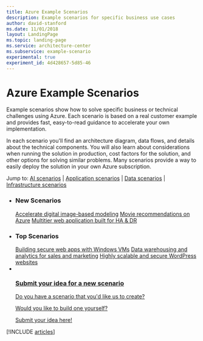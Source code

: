 ```yaml
---
title: Azure Example Scenarios
description: Example scenarios for specific business use cases
author: david-stanford
ms.date: 11/01/2018
layout: LandingPage
ms.topic: landing-page
ms.service: architecture-center
ms.subservice: example-scenario
experimental: true
experiment_id: 4d428657-5d85-46
---
```


# Azure Example Scenarios

Example scenarios show how to solve specific business or technical challenges using Azure. Each scenario is based on a real customer example and provides fast, easy-to-read guidance to accelerate your own implementation.

In each scenario you'll find an architecture diagram, data flows, and details about the technical components. You will also learn about considerations when running the solution in production, cost factors for the solution, and other options for solving similar problems. Many scenarios provide a way to easily deploy the solution in your own Azure subscription.

Jump to: [AI scenarios](#ai-scenarios) | [Application scenarios](#application-scenarios) | [Data scenarios](#data-scenarios) | [Infrastructure scenarios](#infrastructure-scenarios)

<!-- markdownlint-disable MD033 -->

<ul class="panelContent cardsL">
    <li>
        <div class="cardSize">
            <div class="cardPadding">
                <div class="card">
                    <div class="cardText">
                        <h3>New Scenarios</h3>
                        <a class="barLink" href="/azure/architecture/example-scenario/infrastructure/image-modeling" data-linktype="absolute-path">Accelerate digital image-based modeling</a>
                        <a class="barLink" href="/azure/architecture/example-scenario/ai/movie-recommendations" data-linktype="absolute-path">Movie recommendations on Azure</a>
                        <a class="barLink" href="/azure/architecture/example-scenario/infrastructure/multi-tier-app-disaster-recovery" data-linktype="absolute-path">Multitier web application built for HA & DR</a>
                    </div>
                </div>
            </div>
        </div>
    </li>
    <li>
        <div class="cardSize">
            <div class="cardPadding">
                <div class="card">
                    <div class="cardText">
                        <h3>Top Scenarios</h3>
                        <a class="barLink" href="/azure/architecture/example-scenario/infrastructure/regulated-multitier-app" data-linktype="absolute-path">Building secure web apps with Windows VMs</a>
                        <a class="barLink" href="/azure/architecture/example-scenario/data/data-warehouse" data-linktype="absolute-path">Data warehousing and analytics for sales and marketing</a>
                        <a class="barLink" href="/azure/architecture/example-scenario/infrastructure/wordpress" data-linktype="absolute-path">Highly scalable and secure WordPress websites</a>
                    </div>
                </div>
            </div>
        </div>
    </li>
    <li>
        <div class="cardSize">
            <div class="cardPadding">
                <div class="card">
                    <div class="cardText">
                        <a href="https://azure-architecture.uservoice.com/forums/918625-architecture-guidance" data-linktype="external">
                            <div class="cardSize cardsF">
                                <div class="cardPadding">
                                    <div class="card">
                                        <div class="cardImageOuter">
                                            <div class="cardImage">
                                                <img src="https://docs.microsoft.com/en-us/media/common/i_feedback.svg" alt="" data-linktype="external">
                                            </div>
                                        </div>
                                        <div class="cardText">
                                            <h3 class="x-hidden-focus">Submit your idea for a new scenario</h3>
                                            <p>Do you have a scenario that you'd like us to create?</p>
                                            <p>Would you like to build one yourself?</p>
                                            <p>Submit your idea here!</p>
                                        </div>
                                    </div>
                                </div>
                            </div>
                        </a>
                    </div>
                </div>
            </div>
        </div>
    </li>
</ul>

[!INCLUDE [articles](../../includes/scenario-articles.md)]